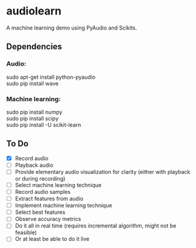 audiolearn
==========

A machine learning demo using PyAudio and Scikits.  

## Dependencies
### Audio:  
sudo apt-get install python-pyaudio  
sudo pip install wave  

### Machine learning:
sudo pip install numpy  
sudo pip install scipy  
sudo pip install -U scikit-learn  

## To Do  
- [x] Record audio  
- [ ] Playback audio  
- [ ] Provide elementary audio visualization for clarity (either with playback or during recording) 
- [ ] Select machine learning technique  
- [ ] Record audio samples
- [ ] Extract features from audio  
- [ ] Implement machine learning technique  
- [ ] Select best features
- [ ] Observe accuracy metrics
- [ ] Do it all in real time (requires incremental algorithm, might not be feasible)
- [ ] Or at least be able to do it live
